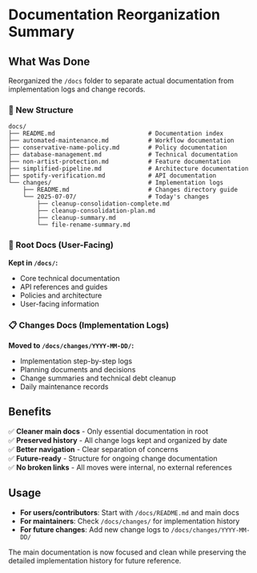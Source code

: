 # Documentation Reorganization Summary

## What Was Done

Reorganized the `/docs` folder to separate actual documentation from implementation logs and change records.

### 📁 New Structure

```
docs/
├── README.md                          # Documentation index
├── automated-maintenance.md           # Workflow documentation
├── conservative-name-policy.md        # Policy documentation
├── database-management.md             # Technical documentation
├── non-artist-protection.md           # Feature documentation
├── simplified-pipeline.md             # Architecture documentation
├── spotify-verification.md            # API documentation
└── changes/                           # Implementation logs
    ├── README.md                      # Changes directory guide
    └── 2025-07-07/                    # Today's changes
        ├── cleanup-consolidation-complete.md
        ├── cleanup-consolidation-plan.md
        ├── cleanup-summary.md
        └── file-rename-summary.md
```

### 📖 Root Docs (User-Facing)

**Kept in `/docs/`:**

- Core technical documentation
- API references and guides
- Policies and architecture
- User-facing information

### 📋 Changes Docs (Implementation Logs)

**Moved to `/docs/changes/YYYY-MM-DD/`:**

- Implementation step-by-step logs
- Planning documents and decisions
- Change summaries and technical debt cleanup
- Daily maintenance records

## Benefits

✅ **Cleaner main docs** - Only essential documentation in root  
✅ **Preserved history** - All change logs kept and organized by date  
✅ **Better navigation** - Clear separation of concerns  
✅ **Future-ready** - Structure for ongoing change documentation  
✅ **No broken links** - All moves were internal, no external references

## Usage

- **For users/contributors**: Start with `/docs/README.md` and main docs
- **For maintainers**: Check `/docs/changes/` for implementation history
- **For future changes**: Add new change logs to `/docs/changes/YYYY-MM-DD/`

The main documentation is now focused and clean while preserving the detailed implementation history for future reference.
